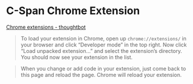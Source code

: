 # C-Span Chrome Extension

[Chrome extensions - thoughtbot](https://thoughtbot.com/blog/how-to-make-a-chrome-extension)


> To load your extension in Chrome, open up `chrome://extensions/` in your browser and click “Developer mode” in the top right. Now click “Load unpacked extension…” and select the extension’s directory. You should now see your extension in the list.

> When you change or add code in your extension, just come back to this page and reload the page. Chrome will reload your extension.